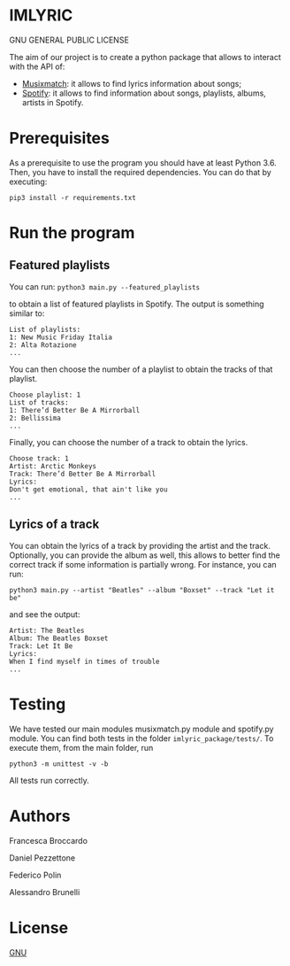 # IMLYRIC

GNU GENERAL PUBLIC LICENSE

The aim of our project is to create a python package that allows to interact with the API of:

- [Musixmatch](https://developer.spotify.com/documentation/web-api/): it allows to find lyrics information about songs;
- [Spotify](https://developer.spotify.com/documentation/web-api/):  it allows to find information about songs,
  playlists, albums, artists in Spotify.


# Prerequisites

As a prerequisite to use the program you should have at least Python 3.6. Then, you have to install the required
dependencies. You can do that by executing:

`pip3 install -r requirements.txt`

# Run the program

## Featured playlists

You can run:
`python3 main.py --featured_playlists`

to obtain a list of featured playlists in Spotify. The output is something similar to:

```
List of playlists: 
1: New Music Friday Italia
2: Alta Rotazione
...
```

You can then choose the number of a playlist to obtain the tracks of that playlist.

```
Choose playlist: 1
List of tracks: 
1: There’d Better Be A Mirrorball
2: Bellissima
...
```

Finally, you can choose the number of a track to obtain the lyrics.

```
Choose track: 1
Artist: Arctic Monkeys
Track: There’d Better Be A Mirrorball
Lyrics:
Don't get emotional, that ain't like you
...
```

## Lyrics of a track

You can obtain the lyrics of a track by providing the artist and the track. Optionally, you can provide the album as
well, this allows to better find the correct track if some information is partially wrong. For instance, you can run:

`python3 main.py --artist "Beatles" --album "Boxset" --track "Let it be"`

and see the output:

``` 
Artist: The Beatles
Album: The Beatles Boxset
Track: Let It Be
Lyrics:
When I find myself in times of trouble
...
```

# Testing

We have tested our main modules musixmatch.py module and spotify.py module. You can find both tests in the
folder `imlyric_package/tests/`. To execute them, from the main folder, run

``` 
python3 -m unittest -v -b 
```

All tests run correctly.

# Authors

Francesca Broccardo

Daniel Pezzettone

Federico Polin

Alessandro Brunelli

# License

[GNU](https://www.gnu.org/licenses/gpl-3.0.en.html)
